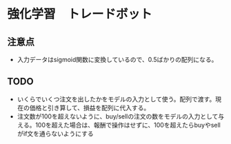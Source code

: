 # 強化学習　トレードボット

## 注意点
- 入力データはsigmoid関数に変換しているので、0.5ばかりの配列になる。

## TODO
- いくらでいくつ注文を出したかをモデルの入力として使う。配列で渡す。現在の価格と引き算して、損益を配列に代入する。
- 注文数が100を超えないように、buy/sellの注文の数をモデルの入力として与える。100を超えた場合は、報酬で操作はせずに、100を超えたらbuyやsellがif文を通らないようにする

